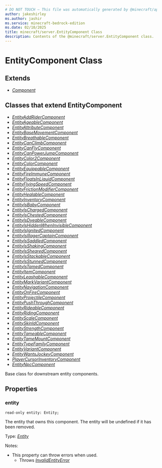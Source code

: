 ```yaml
---
# DO NOT TOUCH — This file was automatically generated by @minecraft/api-docs-generator, to report problems file an issue at https://github.com/Mojang/minecraft-scripting-libraries
author: jakeshirley
ms.author: jashir
ms.service: minecraft-bedrock-edition
ms.date: 02/10/2025
title: minecraft/server.EntityComponent Class
description: Contents of the @minecraft/server.EntityComponent class.
---
```

# EntityComponent Class

## Extends
- [*Component*](Component.md)

## Classes that extend EntityComponent
- [*EntityAddRiderComponent*](EntityAddRiderComponent.md)
- [*EntityAgeableComponent*](EntityAgeableComponent.md)
- [*EntityAttributeComponent*](EntityAttributeComponent.md)
- [*EntityBaseMovementComponent*](EntityBaseMovementComponent.md)
- [*EntityBreathableComponent*](EntityBreathableComponent.md)
- [*EntityCanClimbComponent*](EntityCanClimbComponent.md)
- [*EntityCanFlyComponent*](EntityCanFlyComponent.md)
- [*EntityCanPowerJumpComponent*](EntityCanPowerJumpComponent.md)
- [*EntityColor2Component*](EntityColor2Component.md)
- [*EntityColorComponent*](EntityColorComponent.md)
- [*EntityEquippableComponent*](EntityEquippableComponent.md)
- [*EntityFireImmuneComponent*](EntityFireImmuneComponent.md)
- [*EntityFloatsInLiquidComponent*](EntityFloatsInLiquidComponent.md)
- [*EntityFlyingSpeedComponent*](EntityFlyingSpeedComponent.md)
- [*EntityFrictionModifierComponent*](EntityFrictionModifierComponent.md)
- [*EntityHealableComponent*](EntityHealableComponent.md)
- [*EntityInventoryComponent*](EntityInventoryComponent.md)
- [*EntityIsBabyComponent*](EntityIsBabyComponent.md)
- [*EntityIsChargedComponent*](EntityIsChargedComponent.md)
- [*EntityIsChestedComponent*](EntityIsChestedComponent.md)
- [*EntityIsDyeableComponent*](EntityIsDyeableComponent.md)
- [*EntityIsHiddenWhenInvisibleComponent*](EntityIsHiddenWhenInvisibleComponent.md)
- [*EntityIsIgnitedComponent*](EntityIsIgnitedComponent.md)
- [*EntityIsIllagerCaptainComponent*](EntityIsIllagerCaptainComponent.md)
- [*EntityIsSaddledComponent*](EntityIsSaddledComponent.md)
- [*EntityIsShakingComponent*](EntityIsShakingComponent.md)
- [*EntityIsShearedComponent*](EntityIsShearedComponent.md)
- [*EntityIsStackableComponent*](EntityIsStackableComponent.md)
- [*EntityIsStunnedComponent*](EntityIsStunnedComponent.md)
- [*EntityIsTamedComponent*](EntityIsTamedComponent.md)
- [*EntityItemComponent*](EntityItemComponent.md)
- [*EntityLeashableComponent*](EntityLeashableComponent.md)
- [*EntityMarkVariantComponent*](EntityMarkVariantComponent.md)
- [*EntityNavigationComponent*](EntityNavigationComponent.md)
- [*EntityOnFireComponent*](EntityOnFireComponent.md)
- [*EntityProjectileComponent*](EntityProjectileComponent.md)
- [*EntityPushThroughComponent*](EntityPushThroughComponent.md)
- [*EntityRideableComponent*](EntityRideableComponent.md)
- [*EntityRidingComponent*](EntityRidingComponent.md)
- [*EntityScaleComponent*](EntityScaleComponent.md)
- [*EntitySkinIdComponent*](EntitySkinIdComponent.md)
- [*EntityStrengthComponent*](EntityStrengthComponent.md)
- [*EntityTameableComponent*](EntityTameableComponent.md)
- [*EntityTameMountComponent*](EntityTameMountComponent.md)
- [*EntityTypeFamilyComponent*](EntityTypeFamilyComponent.md)
- [*EntityVariantComponent*](EntityVariantComponent.md)
- [*EntityWantsJockeyComponent*](EntityWantsJockeyComponent.md)
- [*PlayerCursorInventoryComponent*](PlayerCursorInventoryComponent.md)
- [*EntityNpcComponent*](EntityNpcComponent.md)

Base class for downstream entity components.

## Properties

### **entity**
`read-only entity: Entity;`

The entity that owns this component. The entity will be undefined if it has been removed.

Type: [*Entity*](Entity.md)

Notes:
  - This property can throw errors when used.
    - Throws [*InvalidEntityError*](InvalidEntityError.md)
